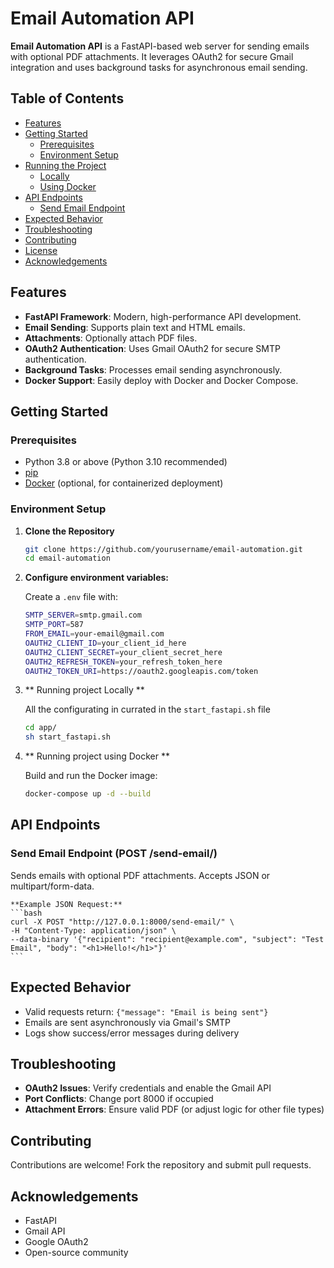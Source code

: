 # Email Automation API

**Email Automation API** is a FastAPI-based web server for sending emails with optional PDF attachments. It leverages OAuth2 for secure Gmail integration and uses background tasks for asynchronous email sending.

## Table of Contents

- [Features](#features)
- [Getting Started](#getting-started)
  - [Prerequisites](#prerequisites)
  - [Environment Setup](#environment-setup)
- [Running the Project](#running-the-project)
  - [Locally](#locally)
  - [Using Docker](#using-docker)
- [API Endpoints](#api-endpoints)
  - [Send Email Endpoint](#send-email-endpoint)
- [Expected Behavior](#expected-behavior)
- [Troubleshooting](#troubleshooting)
- [Contributing](#contributing)
- [License](#license)
- [Acknowledgements](#acknowledgements)

## Features

- **FastAPI Framework**: Modern, high-performance API development.
- **Email Sending**: Supports plain text and HTML emails.
- **Attachments**: Optionally attach PDF files.
- **OAuth2 Authentication**: Uses Gmail OAuth2 for secure SMTP authentication.
- **Background Tasks**: Processes email sending asynchronously.
- **Docker Support**: Easily deploy with Docker and Docker Compose.

## Getting Started

### Prerequisites

- Python 3.8 or above (Python 3.10 recommended)
- [pip](https://pip.pypa.io/en/stable/)
- [Docker](https://www.docker.com/) (optional, for containerized deployment)

### Environment Setup

1. **Clone the Repository**

   ```bash
   git clone https://github.com/yourusername/email-automation.git
   cd email-automation
   ```

2. **Configure environment variables:**

    Create a `.env` file with:

    ```bash
    SMTP_SERVER=smtp.gmail.com
    SMTP_PORT=587
    FROM_EMAIL=your-email@gmail.com
    OAUTH2_CLIENT_ID=your_client_id_here
    OAUTH2_CLIENT_SECRET=your_client_secret_here
    OAUTH2_REFRESH_TOKEN=your_refresh_token_here
    OAUTH2_TOKEN_URI=https://oauth2.googleapis.com/token
    ```

3. ** Running project Locally **

    All the configurating in currated in the `start_fastapi.sh` file

    ```bash
    cd app/
    sh start_fastapi.sh
    ```

4. ** Running project using Docker ** 

    Build and run the Docker image:

    ```bash
    docker-compose up -d --build
    ```

## API Endpoints

### Send Email Endpoint (POST /send-email/)
Sends emails with optional PDF attachments. Accepts JSON or multipart/form-data.

    **Example JSON Request:**
    ```bash
    curl -X POST "http://127.0.0.1:8000/send-email/" \
    -H "Content-Type: application/json" \
    --data-binary '{"recipient": "recipient@example.com", "subject": "Test Email", "body": "<h1>Hello!</h1>"}'
    ```

## Expected Behavior
- Valid requests return: `{"message": "Email is being sent"}`
- Emails are sent asynchronously via Gmail's SMTP
- Logs show success/error messages during delivery

## Troubleshooting
- **OAuth2 Issues**: Verify credentials and enable the Gmail API
- **Port Conflicts**: Change port 8000 if occupied
- **Attachment Errors**: Ensure valid PDF (or adjust logic for other file types)

## Contributing
Contributions are welcome! Fork the repository and submit pull requests.

## Acknowledgements
- FastAPI
- Gmail API
- Google OAuth2
- Open-source community